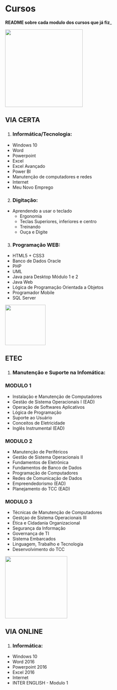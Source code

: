 # Cursos
**README sobre cada modulo dos cursos que já fiz**_

<img src="https://viacertacursos.com.br/franquia/img/logo.png" width="250px">

## VIA CERTA
1. <h3> Informática/Tecnologia: </h3>
- Windows 10
- Word
- Powerpoint
- Excel
- Excel Avançado
- Power BI
- Manutenção de computadores e redes
- Internet
- Meu Novo Emprego
2. <h3> Digitação: </h3> 
- Aprendendo a usar o teclado
  - Ergonomia
  - Teclas Superiores, inferiores e centro
  - Treinando
  - Ouça e Digite 
3. <h3> Programação WEB: </h3>
- HTML5 + CSS3
- Banco de Dados Oracle
- PHP
- UML
- Java para Desktop Módulo 1 e 2
- Java Web
- Lógica de Programação Orientada a Objetos
- Programador Mobile
- SQL Server

<img src="https://encrypted-tbn0.gstatic.com/images?q=tbn:ANd9GcQgZlYBqGKZQmvkhN2ontrACPktm-wyzsQVl3glCWSzmw&s" width="130px">

## ETEC
1. <h3> Manutenção e Suporte na Infomática: </h3>
<h3> MODULO 1 </h3>

- Instalação e Manutenção de Computadores
- Gestão de Sistema Operacionais I (EAD)
- Operação de Softwares Aplicativos
- Lógica de Programação
- Suporte ao Usuário
- Conceitos de Eletricidade
- Inglês Instrumental (EAD)

<h3> MODULO 2 </h3>

- Manutenção de Periféricos
- Gestão de Sistema Operacionais II
- Fundamentos de Eletrônica
- Fundamentos de Banco de Dados
- Programação de Computadores
- Redes de Comunicação de Dados
- Empreendedorismo (EAD)
- Planejamento do TCC (EAD)

<h3> MODULO 3 </h3>

- Técnicas de Manutenção de Computadores
- Gestçao de Sistema Operacionais III
- Ética e Cidadania Organizacional
- Segurança da Informação
- Governança de TI
- Sistema Embarcados
- Linguagem, Trabalho e Tecnologia
- Desenvolvimento do TCC

<img src="https://cursos.ensinavirtualead.com.br/wp-content/uploads/2021/05/logo.png" width="200px">

## VIA ONLINE
1. <h3> Informática: </h3>

- Windows 10
- Word 2016
- Powerpoint 2016
- Excel 2016
- Internet
- INTER ENGLISH - Modulo 1
